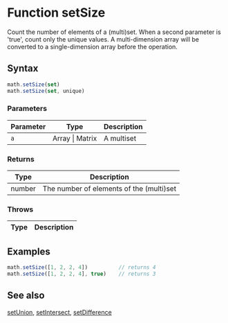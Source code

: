 <!-- Note: This file is automatically generated from source code comments. Changes made in this file will be overridden. -->

# Function setSize

Count the number of elements of a (multi)set. When a second parameter is 'true', count only the unique values.
A multi-dimension array will be converted to a single-dimension array before the operation.


## Syntax

```js
math.setSize(set)
math.setSize(set, unique)
```

### Parameters

Parameter | Type | Description
--------- | ---- | -----------
`a` | Array &#124; Matrix | A multiset

### Returns

Type | Description
---- | -----------
number | The number of elements of the (multi)set


### Throws

Type | Description
---- | -----------


## Examples

```js
math.setSize([1, 2, 2, 4])          // returns 4
math.setSize([1, 2, 2, 4], true)    // returns 3
```


## See also

[setUnion](setUnion.md),
[setIntersect](setIntersect.md),
[setDifference](setDifference.md)

